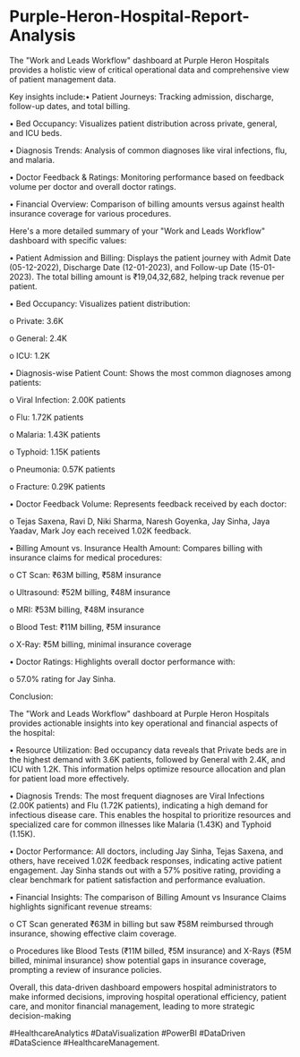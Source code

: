 # Purple-Heron-Hospital-Report-Analysis

The "Work and Leads Workflow" dashboard at Purple Heron Hospitals provides a holistic view of critical operational data and comprehensive view of patient management data.

Key insights include:•	Patient Journeys: Tracking admission, discharge, follow-up dates, and total billing.

•	Bed Occupancy: Visualizes patient distribution across private, general, and ICU beds.

•	Diagnosis Trends: Analysis of common diagnoses like viral infections, flu, and malaria.

•	Doctor Feedback & Ratings: Monitoring performance based on feedback volume per doctor and overall doctor ratings.

•	Financial Overview: Comparison of billing amounts versus against health insurance coverage for various procedures.

Here's a more detailed summary of your "Work and Leads Workflow" dashboard with specific values:

•	Patient Admission and Billing: Displays the patient journey with Admit Date (05-12-2022), Discharge Date (12-01-2023), and Follow-up Date (15-01-2023). 
The total billing amount is ₹19,04,32,682, helping track revenue per patient.

•	Bed Occupancy: Visualizes patient distribution:

o	Private: 3.6K

o	General: 2.4K

o	ICU: 1.2K

•	Diagnosis-wise Patient Count: Shows the most common diagnoses among patients:

o	Viral Infection: 2.00K patients

o	Flu: 1.72K patients

o	Malaria: 1.43K patients

o	Typhoid: 1.15K patients

o	Pneumonia: 0.57K patients

o	Fracture: 0.29K patients

•	Doctor Feedback Volume: Represents feedback received by each doctor:

o	Tejas Saxena, Ravi D, Niki Sharma, Naresh Goyenka, Jay Sinha, Jaya Yaadav, Mark Joy each received 1.02K feedback.

•	Billing Amount vs. Insurance Health Amount: Compares billing with insurance claims for medical procedures:

o	CT Scan: ₹63M billing, ₹58M insurance

o	Ultrasound: ₹52M billing, ₹48M insurance

o	MRI: ₹53M billing, ₹48M insurance

o	Blood Test: ₹11M billing, ₹5M insurance

o	X-Ray: ₹5M billing, minimal insurance coverage

•	Doctor Ratings: Highlights overall doctor performance with:

o	57.0% rating for Jay Sinha.

Conclusion:

The "Work and Leads Workflow" dashboard at Purple Heron Hospitals provides actionable insights into key operational and financial aspects of the hospital:

•	Resource Utilization: Bed occupancy data reveals that Private beds are in the highest demand with 3.6K patients, followed by General with 2.4K, and ICU with 1.2K. This information helps optimize resource allocation and plan for patient load more effectively.

•	Diagnosis Trends: The most frequent diagnoses are Viral Infections (2.00K patients) and Flu (1.72K patients), indicating a high demand for infectious disease care. This enables the hospital to prioritize resources and specialized care for common illnesses like Malaria (1.43K) and Typhoid (1.15K).

•	Doctor Performance: All doctors, including Jay Sinha, Tejas Saxena, and others, have received 1.02K feedback responses, indicating active patient engagement. Jay Sinha stands out with a 57% positive rating, providing a clear benchmark for patient satisfaction and performance evaluation.

•	Financial Insights: The comparison of Billing Amount vs Insurance Claims highlights significant revenue streams:


o	CT Scan generated ₹63M in billing but saw ₹58M reimbursed through insurance, showing effective claim coverage.


o	Procedures like Blood Tests (₹11M billed, ₹5M insurance) and X-Rays (₹5M billed, minimal insurance) show potential gaps in insurance coverage, prompting a review of insurance policies.


Overall, this data-driven dashboard empowers hospital administrators to make informed decisions, improving hospital operational efficiency, patient care, and monitor financial management, leading to more strategic decision-making

#HealthcareAnalytics #DataVisualization #PowerBI #DataDriven #DataScience #HealthcareManagement.





